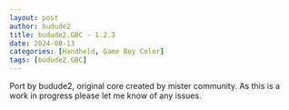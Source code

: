 ```yaml
---
layout: post
author: budude2
title: budude2.GBC - 1.2.3
date: 2024-08-13
categories: [Handheld, Game Boy Color]
tags: [budude2.GBC]
---
```

Port by budude2, original core created by mister community. As this is a work in progress please let me know of any issues.
